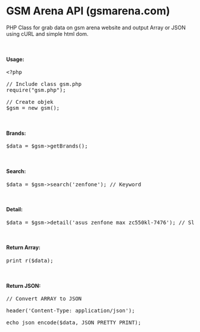 # GSM Arena API (gsmarena.com)
<p>PHP Class for grab data on gsm arena website and output Array or JSON using cURL and simple html dom.</p>
<br>
<h4>Usage:</h4>
 

<pre>&lt;?php

// Include class gsm.php
require("gsm.php");

// Create objek
$gsm = new gsm();</pre>
<br>

<h4>Brands:</h4>
<pre>$data = $gsm-&gt;getBrands();</pre>

<br>
<h4>Search:</h4>
<pre>$data = $gsm-&gt;search('zenfone'); // Keyword</pre>

<br>
<h4>Detail:</h4>
<pre>$data = $gsm-&gt;detail('asus_zenfone_max_zc550kl-7476'); // Slug</pre>

<br>
<h4>Return Array:</h4>
<pre>print_r($data);<br></pre>

 <br>
<h4>Return JSON:</h4>
<pre>// Convert ARRAY to JSON<br>
header('Content-Type: application/json');<br>
echo json_encode($data, JSON_PRETTY_PRINT);</pre>
